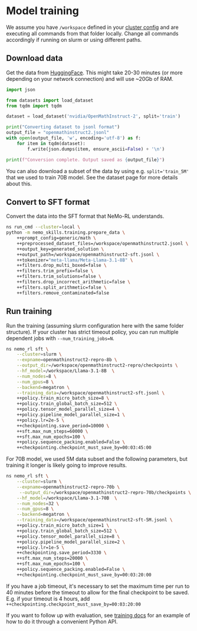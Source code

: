 # Model training

We assume you have `/workspace` defined in your [cluster config](../../basics/cluster-configs.md) and are
executing all commands from that folder locally. Change all commands accordingly
if running on slurm or using different paths.

## Download data

Get the data from [HuggingFace](https://huggingface.co/datasets/nvidia/OpenMathInstruct-2).
This might take 20-30 minutes (or more depending on your network connection) and will use ~20Gb of RAM.

```python
import json

from datasets import load_dataset
from tqdm import tqdm

dataset = load_dataset('nvidia/OpenMathInstruct-2', split='train')

print("Converting dataset to jsonl format")
output_file = "openmathinstruct2.jsonl"
with open(output_file, 'w', encoding='utf-8') as f:
    for item in tqdm(dataset):
        f.write(json.dumps(item, ensure_ascii=False) + '\n')

print(f"Conversion complete. Output saved as {output_file}")
```

You can also download a subset of the data by using e.g. `split='train_5M'` that we used to train 70B model.
See the dataset page for more details about this.

## Convert to SFT format

Convert the data into the SFT format that NeMo-RL understands.

```bash
ns run_cmd --cluster=local \
python -m nemo_skills.training.prepare_data \
    ++prompt_config=generic/math \
    ++preprocessed_dataset_files=/workspace/openmathinstruct2.jsonl \
    ++output_key=generated_solution \
    ++output_path=/workspace/openmathinstruct2-sft.jsonl \
    ++tokenizer="meta-llama/Meta-Llama-3.1-8B" \
    ++filters.drop_multi_boxed=false \
    ++filters.trim_prefix=false \
    ++filters.trim_solutions=false \
    ++filters.drop_incorrect_arithmetic=false \
    ++filters.split_arithmetic=false \
    ++filters.remove_contaminated=false
```


## Run training

Run the training (assuming slurm configuration here with the same folder structure). If your cluster has strict
timeout policy, you can run multiple dependent jobs with `--num_training_jobs=N`.

```bash
ns nemo_rl sft \
    --cluster=slurm \
    --expname=openmathinstruct2-repro-8b \
    --output_dir=/workspace/openmathinstruct2-repro/checkpoints \
    --hf_model=/workspace/Llama-3.1-8B  \
    --num_nodes=8 \
    --num_gpus=8 \
    --backend=megatron \
    --training_data=/workspace/openmathinstruct2-sft.jsonl \
    ++policy.train_micro_batch_size=8 \
    ++policy.train_global_batch_size=512 \
    ++policy.tensor_model_parallel_size=4 \
    ++policy.pipeline_model_parallel_size=1 \
    ++policy.lr=2e-5 \
    ++checkpointing.save_period=10000 \
    ++sft.max_num_steps=60000 \
    ++sft.max_num_epochs=100 \
    ++policy.sequence_packing.enabled=False \
    ++checkpointing.checkpoint_must_save_by=00:03:45:00
```

For 70B model, we used 5M data subset and the following parameters, but training
it longer is likely going to improve results.


```bash
ns nemo_rl sft \
    --cluster=slurm \
    --expname=openmathinstruct2-repro-70b \
     --output_dir=/workspace/openmathinstruct2-repro-70b/checkpoints \
    --hf_model=/workspace/Llama-3.1-70B  \
    --num_nodes=32 \
    --num_gpus=8 \
    --backend=megatron \
    --training_data=/workspace/openmathinstruct2-sft-5M.jsonl \
    ++policy.train_micro_batch_size=1 \
    ++policy.train_global_batch_size=512 \
    ++policy.tensor_model_parallel_size=8 \
    ++policy.pipeline_model_parallel_size=2 \
    ++policy.lr=1e-5 \
    ++checkpointing.save_period=3330 \
    ++sft.max_num_steps=20000 \
    ++sft.max_num_epochs=100 \
    ++policy.sequence_packing.enabled=False \
    ++checkpointing.checkpoint_must_save_by=00:03:20:00
```


If you have a job timeout, it's necessary to set the maximum time per run to 40 minutes
before the timeout to allow for the final checkpoint to be saved. E.g. if your timeout is 4 hours,
add `++checkpointing.checkpoint_must_save_by=00:03:20:00 `


If you want to follow up with evaluation, see
[training docs](../../pipelines/training.md#chaining-pipelines-with-python) for an example of how to do it
through a convenient Python API.
